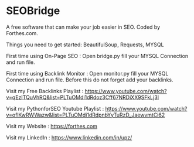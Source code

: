 # SEOBridge
A free software that can make your job easier in SEO. Coded by Forthes.com.


Things you need to get started:
BeautifulSoup,
Requests,
MYSQL

First time using On-Page SEO : Open bridge.py fill your MYSQL Connection and run file.

First time using Backlink Monitor : Open monitor.py fill your MYSQL Connection and run file. Before this do not forget add your backlinks.

Visit my Free Backlinks Playlist : https://www.youtube.com/watch?v=qEzITQuVhRQ&list=PLTuOMdi1dRdoz3Cff67NRDiXX9SFkLj3I

Visit my PythonforSEO Youtube Playlist : https://www.youtube.com/watch?v=oflKwRWWazw&list=PLTuOMdi1dRdpnbYyTuRzD_JaewvmtCi62

Visit my Website : https://forthes.com

Visit my LinkedIn : https://www.linkedin.com/in/upz/
